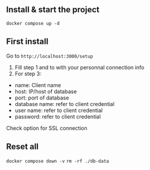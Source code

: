 ## Install & start the project

`docker compose up -d`

## First install

Go to `http://localhost:3000/setup`

1. Fill step 1 and to with your personnal connection info
2. For step 3:

- name: Client name
- host: IP/host of database
- port: port of database
- database name: refer to client credential
- user name: refer to client credential
- password: refer to client credential

Check option for SSL connection

## Reset all

`docker compose down -v`
`rm -rf ./db-data`